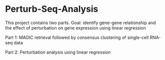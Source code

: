 # Perturb-Seq-Analysis
This project contains two parts. 
Goal: identify gene-gene relationship and the effect of perturbation on gene expression using linear regression 


Part 1: MAGIC retrieval followed by consensus clustering of single-cell RNA-seq data

Part 2: Perturbation analysis using linear regression 
